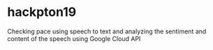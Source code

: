 # hackpton19

Checking pace using speech to text and analyzing the sentiment and content of the speech using Google Cloud API
